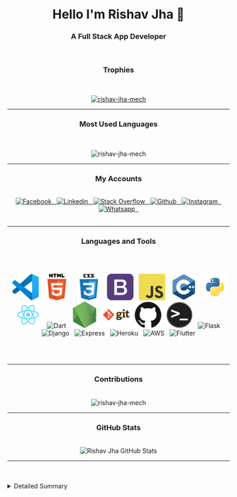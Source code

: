 <h1 align="center">Hello I'm Rishav Jha 👋</h1>
<h3 align="center">A Full Stack App Developer</h3>


<br />

 
<div align="center">    

### Trophies

<br/>

<p align="center"> <a href="https://github.com/ryo-ma/github-profile-trophy"><img src="https://github-profile-trophy.vercel.app/?username=rishav-jha-mech" alt="rishav-jha-mech" /></a> </p>


</div>

<hr />

<div align="center">
 
### Most Used Languages

<br/>


<p>
    <img align="center" src="https://github-readme-stats.vercel.app/api/top-langs?username=rishav-jha-mech&show_icons=true&locale=en&layout=compact" alt="rishav-jha-mech" />
</p>

</div>

<hr/>


<div align="center">

### My Accounts

<br />

<a href="https://www.facebook.com/profile.php?id=100057462975710">
    <img alt="Facebook"       width="80px"       src="https://upload.wikimedia.org/wikipedia/commons/thumb/5/51/Facebook_f_logo_%282019%29.svg/2048px-Facebook_f_logo_%282019%29.svg.png" />&nbsp;&nbsp;
</a>
<a href="https://www.linkedin.com/in/rishav-jha-549b45203/">
    <img alt="Linkedin"       width="80px"       src="https://cdn-icons-png.flaticon.com/512/174/174857.png" />&nbsp;&nbsp;
</a>
<a href="https://stackoverflow.com/users/16330307/rishav-jha">
    <img alt="Stack Overflow" width="80px" src="https://upload.wikimedia.org/wikipedia/commons/thumb/e/ef/Stack_Overflow_icon.svg/768px-Stack_Overflow_icon.svg.png" />&nbsp;&nbsp;
</a>
<a href="https://github.com/rishav-jha-mech">
    <img alt="Github"         width="80px"         src="https://upload.wikimedia.org/wikipedia/commons/9/91/Octicons-mark-github.svg" />&nbsp;&nbsp;
</a>
<a href="https://www.instagram.com/_d.e.v.r.a.j/">
    <img alt="Instagram"      width="80px"      src="https://upload.wikimedia.org/wikipedia/commons/thumb/e/e7/Instagram_logo_2016.svg/768px-Instagram_logo_2016.svg.png" />&nbsp;&nbsp;
</a>
<a href="https://api.WhatsApp.com/send?text=Hello%20Rishav%20👋&phone=+917439876937">
    <img alt="Whatsapp"       width="80px"       src="https://upload.wikimedia.org/wikipedia/commons/thumb/1/19/WhatsApp_logo-color-vertical.svg/2048px-WhatsApp_logo-color-vertical.svg.png" />&nbsp;&nbsp;
</a>



</div>

<br/>


<hr/>





<div align="center">

### Languages and Tools


<br/>
<br/>

&nbsp;&nbsp;<img alt="Visual Studio Code" width="60px" src="https://raw.githubusercontent.com/github/explore/80688e429a7d4ef2fca1e82350fe8e3517d3494d/topics/visual-studio-code/visual-studio-code.png" />
&nbsp;&nbsp;<img alt="HTML5" width="60px" src="https://raw.githubusercontent.com/github/explore/80688e429a7d4ef2fca1e82350fe8e3517d3494d/topics/html/html.png" />
&nbsp;&nbsp;<img alt="CSS3" width="60px" src="https://raw.githubusercontent.com/github/explore/80688e429a7d4ef2fca1e82350fe8e3517d3494d/topics/css/css.png" />
&nbsp;&nbsp;<img alt="bootstrap" width="60px" src="https://raw.githubusercontent.com/github/explore/80688e429a7d4ef2fca1e82350fe8e3517d3494d/topics/bootstrap/bootstrap.png" />
&nbsp;&nbsp;<img alt="JavaScript" width="60px" src="https://raw.githubusercontent.com/github/explore/80688e429a7d4ef2fca1e82350fe8e3517d3494d/topics/javascript/javascript.png" />
&nbsp;&nbsp;<img alt="C++" width="60px" src="https://raw.githubusercontent.com/github/explore/80688e429a7d4ef2fca1e82350fe8e3517d3494d/topics/cpp/cpp.png" />
&nbsp;&nbsp;<img alt="Python" width="60px" src="https://raw.githubusercontent.com/github/explore/80688e429a7d4ef2fca1e82350fe8e3517d3494d/topics/python/python.png" />
&nbsp;&nbsp;<img alt="React" width="60px" src="https://raw.githubusercontent.com/github/explore/80688e429a7d4ef2fca1e82350fe8e3517d3494d/topics/react/react.png" />
&nbsp;&nbsp;<img alt="Dart" width="60px" src="https://upload.wikimedia.org/wikipedia/commons/7/7e/Dart-logo.png" />
&nbsp;&nbsp;<img alt="Node.js" width="60px" src="https://raw.githubusercontent.com/github/explore/80688e429a7d4ef2fca1e82350fe8e3517d3494d/topics/nodejs/nodejs.png" />
&nbsp;&nbsp;<img alt="Git" width="60px" src="https://raw.githubusercontent.com/github/explore/80688e429a7d4ef2fca1e82350fe8e3517d3494d/topics/git/git.png" />
&nbsp;&nbsp;<img alt="GitHub" width="60px" src="https://raw.githubusercontent.com/github/explore/78df643247d429f6cc873026c0622819ad797942/topics/github/github.png" />
&nbsp;&nbsp;<img alt="Terminal" width="60px" src="https://raw.githubusercontent.com/github/explore/80688e429a7d4ef2fca1e82350fe8e3517d3494d/topics/terminal/terminal.png" />
&nbsp;&nbsp;<img alt="Flask" width="60px" src="https://e7.pngegg.com/pngimages/654/56/png-clipart-flask-web-framework-python-software-framework-jinja-flask-miscellaneous-monochrome-thumbnail.png" />
&nbsp;&nbsp;<img alt="Django"  width="100px" src="https://upload.wikimedia.org/wikipedia/commons/thumb/7/75/Django_logo.svg/1280px-Django_logo.svg.png" />
&nbsp;&nbsp;<img alt="Express" width="100px" src="https://upload.wikimedia.org/wikipedia/en/thumb/7/7e/Express_Clothing_Logo.SVG/1280px-Express_Clothing_Logo.SVG.png" />
&nbsp;&nbsp;<img alt="Heroku"  width="60px" src="https://res.cloudinary.com/crunchbase-production/image/upload/c_lpad,f_auto,q_auto:eco,dpr_1/v1491420676/cenlvst0fgs8ejx12n8u.png" />
&nbsp;&nbsp;<img alt="AWS" width="60px" src="https://pbs.twimg.com/profile_images/1473756532827246593/KRgw2UkV_400x400.jpg" />
&nbsp;&nbsp;<img alt="Flutter" width="200px" src="https://upload.wikimedia.org/wikipedia/commons/thumb/4/44/Google-flutter-logo.svg/2560px-Google-flutter-logo.svg.png" />
 
</div>


<br />
<br />
<hr/>

<div align="center">

### Contributions

<br/>


<img align="center" src="https://github-readme-streak-stats.herokuapp.com/?user=rishav-jha-mech&hide_border=true&fire=DD2727" alt="rishav-jha-mech" />
</div>
<hr/>
<div align="center">
 
### GitHub Stats

<br/>


 <img  alt="Rishav Jha GitHub Stats" src="https://github-readme-stats.vercel.app/api?username=rishav-jha-mech&show_icons=true&fire=DD2727" />

</div>
 <hr/>
<br/>
 <br/>

<details>
<summary>Detailed Summary</summary>
<br>
    
![Metrics](https://metrics.lecoq.io/rishav-jha-mech?template=classic&activity=1&followup=1&languages=1&lines=1&people=1&activity.limit=5&activity.days=14&activity.filter=all&activity.visibility=all&activity.timestamps=false&languages.colors=github&languages.threshold=0%25&people.limit=28&people.size=28&people.types=followers%2C%20following&people.identicons=false&people.shuffle=false&config.timezone=Asia%2FCalcutta&config.twemoji=true)
    
</details>

